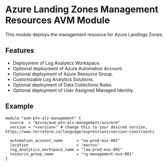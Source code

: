 # Azure Landing Zones Management Resources AVM Module

This module deploys the management resource for Azure Landings Zones.

## Features

- Deployment of Log Analytics Workspace.
- Opitional deployment of Azure Automation Account.
- Optional deployment of Azure Resource Group.
- Customizable Log Analytics Solutions.
- Optional deployment of Data Collections Rules.
- Optional deployment of User Assigned Managed Identity.

## Example

```hcl
module "avm-ptn-alz-management" {
  source  = "Azure/avm-ptn-alz-management/azurerm"
  version = "<version>" # change this to your desired version, https://www.terraform.io/language/expressions/version-constraints

  automation_account_name      = "aa-prod-eus-001"
  location                     = "eastus"
  log_analytics_workspace_name = "law-prod-eus-001"
  resource_group_name          = "rg-management-eus-001"
}
```
